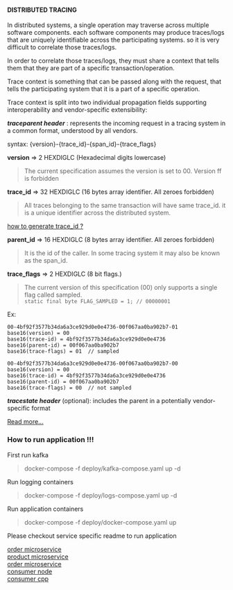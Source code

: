 #### DISTRIBUTED TRACING

In distributed systems, a single operation may traverse across multiple software components. each software components may produce traces/logs that are uniquely identifiable across the participating systems. so it is very difficult to correlate those traces/logs.

In order to correlate those traces/logs, they must share a context that tells them that they are part of a specific transaction/operation.

Trace context is something that can be passed along with the request, that tells the participating system that it is a part of a specific operation.

Trace context is split into two individual propagation fields supporting interoperability and vendor-specific extensibility:

**_traceparent header_** : represents the incoming request in a tracing system in a common format, understood by all vendors.

syntax: {version}-{trace_id}-{span_id}-{trace_flags}

**version** => 2 HEXDIGLC (Hexadecimal digits lowercase)

> The current specification assumes the version is set to 00. Version ff is forbidden

**trace_id** => 32 HEXDIGLC (16 bytes array identifier. All zeroes forbidden)

> All traces belonging to the same transaction will have same trace_id. it is a unique identifier across the distributed system.

[how to generate trace_id ?](https://www.w3.org/TR/trace-context-1/#considerations-for-trace-id-field-generation)

**parent_id** => 16 HEXDIGLC (8 bytes array identifier. All zeroes forbidden)

> It is the id of the caller. In some tracing system it may also be known as the span_id.

**trace_flags** => 2 HEXDIGLC (8 bit flags.)

> The current version of this specification (00) only supports a single flag called sampled.\
> `static final byte FLAG_SAMPLED = 1; // 00000001`

Ex:

```
00-4bf92f3577b34da6a3ce929d0e0e4736-00f067aa0ba902b7-01
base16(version) = 00
base16(trace-id) = 4bf92f3577b34da6a3ce929d0e0e4736
base16(parent-id) = 00f067aa0ba902b7
base16(trace-flags) = 01  // sampled
```

```
00-4bf92f3577b34da6a3ce929d0e0e4736-00f067aa0ba902b7-00
base16(version) = 00
base16(trace-id) = 4bf92f3577b34da6a3ce929d0e0e4736
base16(parent-id) = 00f067aa0ba902b7
base16(trace-flags) = 00  // not sampled
```

**_tracestate header_** (optional): includes the parent in a potentially vendor-specific format

[Read more...](https://www.w3.org/TR/trace-context-1/)

### How to run application !!!

First run kafka

> docker-compose -f deploy/kafka-compose.yaml up -d

Run logging containers

> docker-compose -f deploy/logs-compose.yaml up -d

Run application containers

> docker-compose -f deploy/docker-compose.yaml up

Please checkout service specific readme to run application

[order microservice](./orders/README.md)\
[product microservice](./products/README.md)\
[order microservice](./orders/README.md)\
[consumer node](./consumer-node/README.md)\
[consumer cpp](./consumers/README.md)

